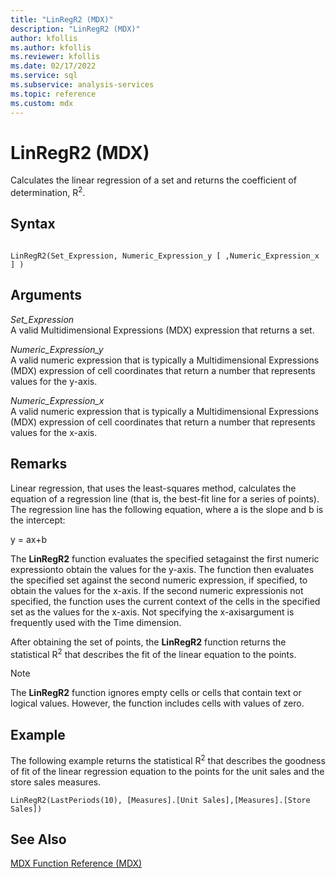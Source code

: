 ```yaml
---
title: "LinRegR2 (MDX)"
description: "LinRegR2 (MDX)"
author: kfollis
ms.author: kfollis
ms.reviewer: kfollis
ms.date: 02/17/2022
ms.service: sql
ms.subservice: analysis-services
ms.topic: reference
ms.custom: mdx
---
```

# LinRegR2 (MDX)


  Calculates the linear regression of a set and returns the coefficient of determination, R<sup>2</sup>.  
  
## Syntax  
  
```  
  
LinRegR2(Set_Expression, Numeric_Expression_y [ ,Numeric_Expression_x ] )  
```  
  
## Arguments  
 *Set_Expression*  
 A valid Multidimensional Expressions (MDX) expression that returns a set.  
  
 *Numeric_Expression_y*  
 A valid numeric expression that is typically a Multidimensional Expressions (MDX) expression of cell coordinates that return a number that represents values for the y-axis.  
  
 *Numeric_Expression_x*  
 A valid numeric expression that is typically a Multidimensional Expressions (MDX) expression of cell coordinates that return a number that represents values for the x-axis.  
  
## Remarks  
 Linear regression, that uses the least-squares method, calculates the equation of a regression line (that is, the best-fit line for a series of points). The regression line has the following equation, where a is the slope and b is the intercept:  
  
 y = ax+b  
  
 The **LinRegR2** function evaluates the specified setagainst the first numeric expressionto obtain the values for the y-axis. The function then evaluates the specified set against the second numeric expression, if specified, to obtain the values for the x-axis. If the second numeric expressionis not specified, the function uses the current context of the cells in the specified set as the values for the x-axis. Not specifying the x-axisargument is frequently used with the Time dimension.  
  
 After obtaining the set of points, the **LinRegR2** function returns the statistical R<sup>2</sup> that describes the fit of the linear equation to the points.  
  
> [!NOTE]  
>  The **LinRegR2** function ignores empty cells or cells that contain text or logical values. However, the function includes cells with values of zero.  
  
## Example  
 The following example returns the statistical R<sup>2</sup> that describes the goodness of fit of the linear regression equation to the points for the unit sales and the store sales measures.  
  
```  
LinRegR2(LastPeriods(10), [Measures].[Unit Sales],[Measures].[Store Sales])  
```  
  
## See Also  
 [MDX Function Reference &#40;MDX&#41;](../mdx/mdx-function-reference-mdx.md)  
  
  
